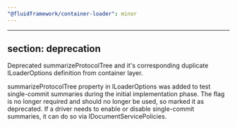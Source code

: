 ```yaml
---
"@fluidframework/container-loader": minor
---
```

---
section: deprecation
---

Deprecated summarizeProtocolTree and it's corresponding duplicate ILoaderOptions definition from container layer.

summarizeProtocolTree property in ILoaderOptions was added to test single-commit summaries during the initial implementation phase. The flag is no longer required and should no longer be used, so marked it as deprecated. If a driver needs to enable or disable single-commit summaries, it can do so via IDocumentServicePolicies.
